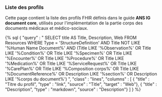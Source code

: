 ### Liste des profils
 
 Cette page contient la liste des profils FHIR définis dans le guide **ANS IG document core**, utilisés pour l'implémentation de la partie corps des documents médicaux et médico-sociaux.
 
{% sql {
    "query" : "
        SELECT title AS Title, Description, Web
        FROM Resources
        WHERE Type = 'StructureDefinition'
          AND Title NOT LIKE '%Human Name Document%'
          AND (Title LIKE '%Observation%' 
               OR Title LIKE '%Condition%'
               OR Title LIKE '%Specimen%' 
               OR Title LIKE '%Encounter%' 
               OR Title LIKE '%Procedure%'
               OR Title LIKE '%Medication%'
               OR Title LIKE '%ServiceRequest%'
               OR Title LIKE '%CarePlan%'
               OR Title LIKE '%Composition corps%'
               OR Title LIKE '%DocumentReference%'
               OR Description LIKE '%section%' 
               OR Description LIKE '%corps du document%')
    ",
    "class" : "lines",
    "columns" : [
        { "title" : "Titre du profil", "type" : "link", "source" : "Title", "target" : "Web"},
        { "title" : "Description", "type" : "markdown", "source" : "Description"}
    ]
} %}